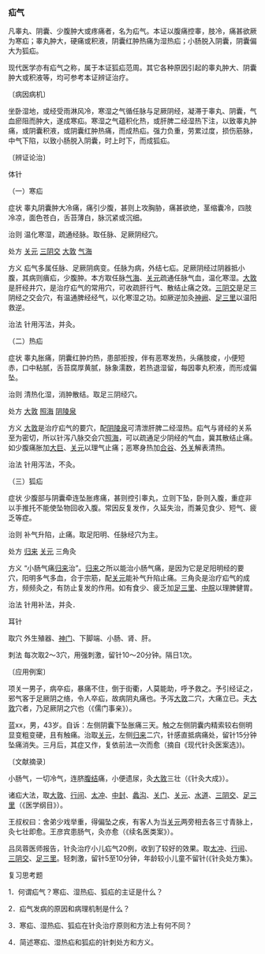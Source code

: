 ### 疝气

凡睾丸、阴囊、少腹肿大或疼痛者，名为疝气。本证以腹痛控睾，肢冷，痛甚欲厥为寒疝；睾丸肿大，硬痛或积液，阴囊红肿热痛为湿热疝；小肠脱入阴囊，阴囊偏大为狐疝。

现代医学亦有疝气之称，属于本证狐疝范周。其它各种原因引起的睾丸肿大、阴囊肿大或积液等，均可参考本证辨证治疗。

〔病因病机〕

坐卧湿地，或经受雨淋风冷，寒湿之气循任脉与足厥阴经，凝滞于睾丸、阴囊，气血瘀阻而肿大，遂成寒疝。寒湿之气蕴积化热，或肝脾二经湿热下注，以致睾丸肿痛，或阴囊积液，或阴囊红肿热痛，而成热疝。强力负重，劳累过度，损伤筋脉，中气下陷，以致小肠脱入阴囊，时上时下，而成狐疝。

〔辨证论治〕

体针

（一）寒疝

症状  睾丸阴囊肿大冷痛，痛引少腹，甚则上攻胸胁，痛甚欲绝，茎缩囊冷，四肢冷凉，面色苍白，舌苔薄白，脉沉紧或沉细。

治则  温化寒湿，疏通经脉。取任脉、足厥阴经穴。

处方  [关元](https://www.gmzyjc.com/read/zjs/zjs3.2.1-0.1.1.3.4.md)  [三阴交](https://www.gmzyjc.com/read/zjs/zjs3.1.4-6-0.0.1.3.6.md)  [大敦](https://www.gmzyjc.com/read/zjs/zjs3.1.9-12-0.0.4.3.1.md)  [气海](https://www.gmzyjc.com/read/zjs/zjs3.2.1-0.1.1.3.6.md)

方义  疝气多属任脉、足厥阴病变。任脉为病，外结七疝。足厥阴经过阴器抵小腹，其病则㿉疝，少腹肿。本方取任脉[气海](https://www.gmzyjc.com/read/zjs/zjs3.2.1-0.1.1.3.6.md)、[关元](https://www.gmzyjc.com/read/zjs/zjs3.2.1-0.1.1.3.4.md)疏通任脉气血，温化寒湿。[大敦](https://www.gmzyjc.com/read/zjs/zjs3.1.9-12-0.0.4.3.1.md)是肝经井穴，是治疗疝气的常用穴，可收疏肝行气、散结止痛之效。[三阴交](https://www.gmzyjc.com/read/zjs/zjs3.1.4-6-0.0.1.3.6.md)是足三阴经之交会穴，有温通脾经经气，以化寒湿之功。如厥逆加灸[神阙](https://www.gmzyjc.com/read/zjs/zjs3.2.1-0.1.1.3.7.md)、[足三里](https://www.gmzyjc.com/read/zjs/zjs3.1.1-3-0.1.3.3.36.md)以温阳救逆。

治法  针用泻法，并灸。

（二）热疝

症状  睾丸胀痛，阴囊红肿灼热，患部拒按，伴有恶寒发热，头痛肢痠，小便短赤，口中粘腻，舌苔腐厚黄腻，脉象濡数，若热退湿留，每因睾丸积液，而形成偏坠。

治则  清热化湿，消肿散结。取足三阴经穴。

处方  [大敦](https://www.gmzyjc.com/read/zjs/zjs3.1.9-12-0.0.4.3.1.md)  [照海](https://www.gmzyjc.com/read/zjs/zjs3.1.7-8-0.0.2.3.6.md)  [阴陵泉](https://www.gmzyjc.com/read/zjs/zjs3.1.4-6-0.0.1.3.9.md)

方义  [大敦](https://www.gmzyjc.com/read/zjs/zjs3.1.9-12-0.0.4.3.1.md)是治疗疝气的要穴，配[阴陵泉](https://www.gmzyjc.com/read/zjs/zjs3.1.4-6-0.0.1.3.9.md)可清泄肝脾二经湿热。疝气与肾经的关系至为密切，所以针泻八脉交会穴[照海](https://www.gmzyjc.com/read/zjs/zjs3.1.7-8-0.0.2.3.6.md)，可以疏通足少阴经的气血，冀其散结止痛。如少腹痛胀加[大巨](https://www.gmzyjc.com/read/zjs/zjs3.1.1-3-0.1.3.3.27.md)、[关元](https://www.gmzyjc.com/read/zjs/zjs3.2.1-0.1.1.3.4.md)以理气止痛；恶寒身热加[合谷](https://www.gmzyjc.com/read/zjs/zjs3.1.1-3-0.1.2.3.4.md)、[外关](https://www.gmzyjc.com/read/zjs/zjs3.1.9-12-0.0.2.3.5.md)解表清热。

治法  针用泻法，不灸。

（三）狐疝

症状  少腹部与阴囊牵连坠胀疼痛，甚则控引睾丸，立则下坠，卧则入腹，重症非以手推托不能使坠物回收入腹。常因反复发作，久延失治，而兼见食少、短气、疲乏等症。

治则  补气升陷，止痛。取足阳明、任脉经穴为主。

处方  [归来](https://www.gmzyjc.com/read/zjs/zjs3.1.1-3-0.1.3.3.29.md)  [关元](https://www.gmzyjc.com/read/zjs/zjs3.2.1-0.1.1.3.4.md)  三角灸

方义  “小肠气痛[归来](https://www.gmzyjc.com/read/zjs/zjs3.1.1-3-0.1.3.3.29.md)治”。[归来](https://www.gmzyjc.com/read/zjs/zjs3.1.1-3-0.1.3.3.29.md)之所以能治小肠气痛，是因为它是足阳明经的要穴，阳明多气多血，合于宗筋，配[关元](https://www.gmzyjc.com/read/zjs/zjs3.2.1-0.1.1.3.4.md)能补气升陷止痛。三角灸是治疗疝气的成方，频频灸之，有防止复发的作用。如有食少、疲乏加[足三里](https://www.gmzyjc.com/read/zjs/zjs3.1.1-3-0.1.3.3.36.md)、[中脘](https://www.gmzyjc.com/read/zjs/zjs3.2.1-0.1.1.3.11.md)以理脾健胃。

治法  针用补法，并灸．

耳针

取穴  外生殖器、[神门](https://www.gmzyjc.com/read/zjs/zjs3.1.4-6-0.0.2.3.7.md)、下脚端、小肠、肾、肝。

刺法  每次取2～3穴，用强刺激，留针10～20分钟。隔日1次。

〔应用例案〕

项关一男子，病卒疝，暴痛不住，倒于街衢，人莫能助，呼予救之。予引经证之，邪气客于足厥阴之络，令人卒疝，故病阴丸痛也。予泻[大敦](https://www.gmzyjc.com/read/zjs/zjs3.1.9-12-0.0.4.3.1.md)二穴，大痛立已。夫[大敦](https://www.gmzyjc.com/read/zjs/zjs3.1.9-12-0.0.4.3.1.md)穴者，乃足厥阴之穴也（《儒门事亲》）。

蓝xx，男，43岁。自诉：左侧阴囊下坠胀痛三天。触之左侧阴囊内精索较右侧明显变粗变硬，且有触痛。治取[关元](https://www.gmzyjc.com/read/zjs/zjs3.2.1-0.1.1.3.4.md)，左侧[归来](https://www.gmzyjc.com/read/zjs/zjs3.1.1-3-0.1.3.3.29.md)二穴，针感直抵病痛处，留针15分钟坠痛消失。三月后，其症又作，复依前法一次而愈（摘自《现代针灸医案选》)。

〔文献摘录〕

小肠气，一切冷气，连脐[腹结](https://www.gmzyjc.com/read/zjs/zjs3.1.4-6-0.0.1.3.14.md)痛，小便遗尿，灸[大敦](https://www.gmzyjc.com/read/zjs/zjs3.1.9-12-0.0.4.3.1.md)三壮（《针灸大成》）。

诸疝大法，取[大敦](https://www.gmzyjc.com/read/zjs/zjs3.1.9-12-0.0.4.3.1.md)、[行间](https://www.gmzyjc.com/read/zjs/zjs3.1.9-12-0.0.4.3.2.md)、[太冲](https://www.gmzyjc.com/read/zjs/zjs3.1.9-12-0.0.4.3.3.md)、[中封](https://www.gmzyjc.com/read/zjs/zjs3.1.9-12-0.0.4.3.4.md)、[蠡沟](https://www.gmzyjc.com/read/zjs/zjs3.1.9-12-0.0.4.3.5.md)、[关门](https://www.gmzyjc.com/read/zjs/zjs3.1.1-3-0.1.3.3.22.md)、[关元](https://www.gmzyjc.com/read/zjs/zjs3.2.1-0.1.1.3.4.md)、[水道](https://www.gmzyjc.com/read/zjs/zjs3.1.1-3-0.1.3.3.28.md)、[三阴交](https://www.gmzyjc.com/read/zjs/zjs3.1.4-6-0.0.1.3.6.md)、[足三里](https://www.gmzyjc.com/read/zjs/zjs3.1.1-3-0.1.3.3.36.md)（《医学纲目》）。

王叔权曰：舍弟少戏举重，得偏坠之疾，有客人为当[关元](https://www.gmzyjc.com/read/zjs/zjs3.2.1-0.1.1.3.4.md)两旁相去各三寸青脉上，灸七壮即愈。王彦宾患肠气，灸亦愈（《续名医类案》）。

吕凤蓉医师报告，针灸治疗小儿疝气20例，收到了较好的效果。取[太冲](https://www.gmzyjc.com/read/zjs/zjs3.1.9-12-0.0.4.3.3.md)、[行间](https://www.gmzyjc.com/read/zjs/zjs3.1.9-12-0.0.4.3.2.md)、[三阴交](https://www.gmzyjc.com/read/zjs/zjs3.1.4-6-0.0.1.3.6.md)、[足三里](https://www.gmzyjc.com/read/zjs/zjs3.1.1-3-0.1.3.3.36.md)。轻刺激，留针5至10分钟，年龄较小儿童不留针(《针灸处方集》。

复习思考题

1．何谓疝气？寒疝、湿热疝、狐疝的主证是什么？

2．疝气发病的原因和病理机制是什么？

3．寒疝、湿热疝、狐疝在针灸治疗原则和方法上有何不同？

4．简述寒疝、湿热疝和狐疝的针刺处方和方义。
